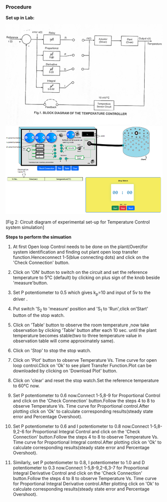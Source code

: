 ### Procedure

**Set up in Lab:**
<div align="center">
<img class="img-fluid"  src="./images/fig1.png" alt=""><br>           
</div>

<div align="center">
<img class="img-fluid"  src="./images/simu.png" alt=""><br>           
</div>
								
[Fig 2: Circuit diagram of experimental set-up for Temperature Control system simulation]

**Steps to perform the simuation**


1. At first Open loop Control needs to be done on the plant(Oven)for system identification and finding out plant open loop transfer function.Henceconnect 1-5(blue connecting dots) and click on the 'Check Connection' button.
 
2. Click on 'ON' button to switch on the circuit and set the reference temperature to 5&#8451; (default) by clicking on plus sign of the knob beside 'measure'button.
									 
3. Set P potentiometer to 0.5 which gives k<sub>p</sub>=10 and input of 5v to the driver .

4. Put switch 'S<sub>2</sub> to 'measure' position and 'S<sub>1</sub> to 'Run',click on'Start' button of the stop watch.

5. Click on 'Table' button to observe the room temperature ,now take observation by clicking 'Table' button after each 10 sec. until the plant temperature becomes stable(two to three temperature value in observation table will come approximately same).
										
6. Click on 'Stop' to stop the stop watch.

7. Click on 'Plot' button to observe Temperature Vs. Time curve for open loop control.Click on 'Ok' to see plant Transfer Function.Plot can be downloaded by clicking on 'Download Plot' button.

8. Click on 'clear' and reset the stop watch.Set the reference temperature to 60&#8451; now.

9. Set P potentiometer to 0.6 now.Connect 1-5,8-9 for Proportional Control and click on the 'Check Connection' button.Follow the steps 4 to 8 to observe Temperature Vs. Time curve for Proportional control.After plotting click on 'Ok' to calculate corresponding results(steady state error and Percentage Overshoot).
									 
10. Set P potentiometer to 0.6 and I potentiometer to 0.8 now.Connect 1-5,8-9,2-6 for Proportional Integral Control and click on the 'Check Connection' button.Follow the steps 4 to 8 to observe Temperature Vs. Time curve for Proportional Integral control.After plotting click on 'Ok' to calculate corresponding results(steady state error and Percentage Overshoot).
										 
11. Similarly, set P potentiometer to 0.8, I potentiometer to 1.0 and D potentiometer to 0.3 now.Connect 1-5,8-9,2-6,3-7 for Proportional Integral Derivative Control and click on the 'Check Connection' button.Follow the steps 4 to 8 to observe Temperature Vs. Time curve for Proportional Integral Derivative control.After plotting click on 'Ok' to calculate corresponding results(steady state error and Percentage Overshoot).
 
  